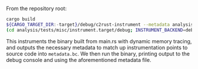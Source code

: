 From the repository root:

```sh
cargo build
${CARGO_TARGET_DIR:-target}/debug/c2rust-instrument --metadata analysis/tests/misc/instrument.target/debug/metadata.bc -- build --manifest-path analysis/tests/misc/Cargo.toml
(cd analysis/tests/misc/instrument.target/debug; INSTRUMENT_BACKEND=debug INSTRUMENT_RUNTIME=bg METADATA_FILE=metadata.bc ./c2rust-analysis-tests-misc)
```

This instruments the binary built from main.rs with dynamic memory tracing, and
outputs the necessary metadata to match up instrumentation points to source code
into `metadata.bc`. We then run the binary, printing output to the
debug console and using the aforementioned metadata file.